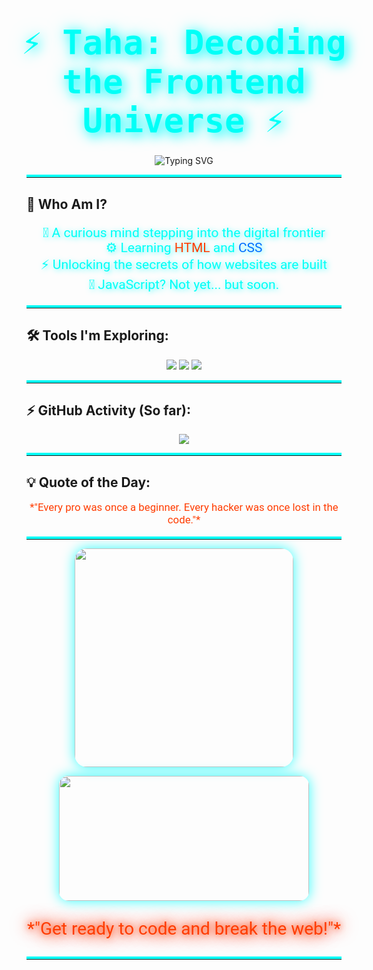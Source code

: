 <h1 align="center" style="color:#00fff7; font-size: 3.5em; font-family: 'Fira Code', monospace; text-shadow: 4px 4px 15px rgba(0, 255, 255, 0.9), 0 0 25px rgba(0, 255, 255, 0.5); transform: scale(1.1);">
    ⚡ Taha: Decoding the Frontend Universe ⚡
</h1>

<p align="center">
    <img src="https://readme-typing-svg.demolab.com?font=Fira+Code&size=22&pause=1000&color=00bcd4&center=true&vCenter=true&multiline=true&width=500&lines=New+to+Frontend...;Exploring+HTML+%2B+CSS;JavaScript+coming+soon...;Entering+Dev+Mode" alt="Typing SVG" />
</p>

<hr style="border-top: 4px solid #00fff7;"/>

## 🧬 Who Am I?

<p align="center" style="font-family: 'Roboto', sans-serif; font-size: 1.5em; color: #00FFF7; text-shadow: 2px 2px 8px rgba(0, 255, 255, 0.7);">
    👾 A curious mind stepping into the digital frontier<br>
    ⚙️ Learning <span style="color: #ff3c00;">HTML</span> and <span style="color: #006eff;">CSS</span><br>
    ⚡ Unlocking the secrets of how websites are built<br>
    🚀 JavaScript? Not yet... but soon.
</p>

<hr style="border-top: 4px solid #00fff7;"/>

## 🛠️ Tools I'm Exploring:

<p align="center">
    <img src="https://img.shields.io/badge/-HTML5-ff3c00?style=for-the-badge&logo=html5&logoColor=black" />
    <img src="https://img.shields.io/badge/-CSS3-006eff?style=for-the-badge&logo=css3&logoColor=white" />
    <img src="https://img.shields.io/badge/-GitHub-111111?style=for-the-badge&logo=github" />
</p>

<hr style="border-top: 4px solid #00fff7;"/>

## ⚡ GitHub Activity (So far):

<p align="center">
    <img src="https://github-readme-stats.vercel.app/api?username=taha-mohammadzadeh-web&show_icons=true&theme=tokyonight&border_color=00FFF7&icon_color=00fff7&title_color=00fff7&text_color=00bcd4" />
</p>

<hr style="border-top: 4px solid #00fff7;"/>

## 💡 Quote of the Day:
<p align="center" style="font-size: 1.2em; font-family: 'Roboto', sans-serif; color: #ff3c00;">
    *"Every pro was once a beginner. Every hacker was once lost in the code."*
</p>

<hr style="border-top: 4px solid #00fff7;"/>

<p align="center">
    <img src="https://media.giphy.com/media/VbnUQpnihPSIgIXuZv/giphy.gif" width="350" height="350" style="border-radius: 20px; box-shadow: 0 0 20px rgba(0, 255, 255, 0.8);"/>
</p>

<!-- اضافه کردن یک انیمیشن گرافیکی سایبرپانکی -->
<p align="center">
    <img src="https://media.giphy.com/media/xT9IgzoKnwFJn1yq8g/giphy.gif" width="400" height="200" style="border-radius: 15px; box-shadow: 0 0 20px rgba(0, 255, 255, 0.8);"/>
</p>

<!-- اضافه کردن یک افکت سایبرپانکی برای متن -->
<p align="center" style="font-size: 2em; font-family: 'Roboto', sans-serif; color: #ff3c00; text-shadow: 0 0 10px rgba(255, 60, 0, 0.7), 0 0 20px rgba(255, 60, 0, 0.8), 0 0 30px rgba(255, 60, 0, 0.9);">
    *"Get ready to code and break the web!"*
</p>

<hr style="border-top: 4px solid #00fff7;"/>
